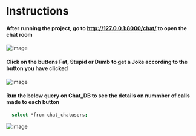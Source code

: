 
# Instructions

#### After running the project, go to http://127.0.0.1:8000/chat/ to open the chat room

![image](https://user-images.githubusercontent.com/37922825/134316036-f8f3e64e-0516-4296-b60a-3518f042bb3e.png)

#### Click on the buttons Fat, Stupid or Dumb to get a Joke according to the button you have clicked

![image](https://user-images.githubusercontent.com/37922825/134316532-5abe6eef-6194-4f24-9794-53e03f2521a6.png)

#### Run the below query on Chat_DB to see the details on nummber of calls made to each button

```bash
  select *from chat_chatusers;
```

![image](https://user-images.githubusercontent.com/37922825/134317176-d781aa91-29c4-41e7-9d12-3ef19b90fdac.png)



